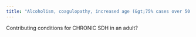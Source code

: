 ```yaml
---
title: "Alcoholism, coagulopathy, increased age (&gt;75% cases over 50 y/o), epilepsy, surgery for VP shunts"
---
```

Contributing conditions for CHRONIC SDH in an adult?

